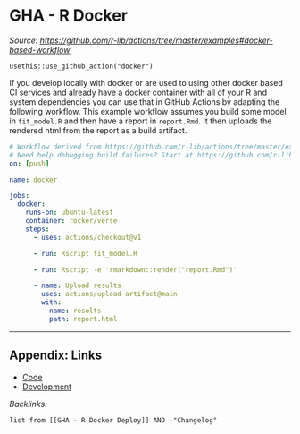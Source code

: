# GHA - R Docker

*Source: https://github.com/r-lib/actions/tree/master/examples#docker-based-workflow*

`usethis::use_github_action("docker")`

If you develop locally with docker or are used to using other docker based CI services and already have a docker container with all of your R and system dependencies you can use that in GitHub Actions by adapting the following workflow. This example workflow assumes you build some model in `fit_model.R` and then have a report in `report.Rmd`. It then uploads the rendered html from the report as a build artifact.

````yaml
# Workflow derived from https://github.com/r-lib/actions/tree/master/examples
# Need help debugging build failures? Start at https://github.com/r-lib/actions#where-to-find-help
on: [push]

name: docker

jobs:
  docker:
    runs-on: ubuntu-latest
    container: rocker/verse
    steps:
      - uses: actions/checkout@v1

      - run: Rscript fit_model.R

      - run: Rscript -e 'rmarkdown::render("report.Rmd")'

      - name: Upload results
        uses: actions/upload-artifact@main
        with:
          name: results
          path: report.html
````

---

## Appendix: Links

* [Code](../Code.md)
* [Development](../../MOCs/Development.md)

*Backlinks:*

````dataview
list from [[GHA - R Docker Deploy]] AND -"Changelog"
````
